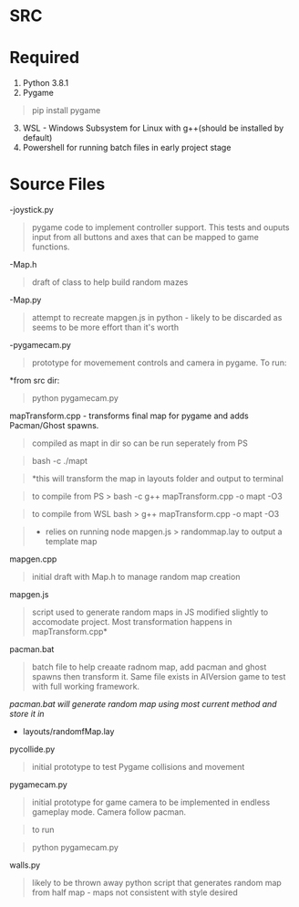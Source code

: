 # SRC

# Required
1. Python 3.8.1
2. Pygame
>pip install pygame
3. WSL - Windows Subsystem for Linux with g++(should be installed by default)
4. Powershell for running batch files in early project stage

# Source Files

-joystick.py
>pygame code to implement controller support. This tests and ouputs input from all buttons and axes that can be mapped to game functions.

-Map.h 
>draft of class to help build random mazes

-Map.py  
>attempt to recreate mapgen.js in python - likely to be discarded as seems to be more effort than it's worth

-pygamecam.py 
>prototype for movemement controls and camera in pygame.
To run:

*from src dir:

> python pygamecam.py


mapTransform.cpp - transforms final map for pygame and adds Pacman/Ghost spawns.

>compiled as mapt in dir so can be run seperately from PS

>bash -c ./mapt

>*this will transform the map in layouts folder and output to terminal

>to compile from PS > bash -c g++ mapTransform.cpp -o mapt -O3 

>to compile from WSL bash > g++ mapTransform.cpp -o mapt -O3 

>* relies on running node mapgen.js > randommap.lay to output a template map 

mapgen.cpp
>initial draft with Map.h to manage random map creation


mapgen.js 
>script used to generate random maps in JS modified slightly to accomodate project.  Most transformation happens in mapTransform.cpp*


pacman.bat

>batch file to help creaate radnom map, add pacman and ghost spawns then transform it.  Same file exists in AIVersion game to test with full working framework.


*pacman.bat will generate random map using most current method and store it in* 

-    layouts/randomfMap.lay


pycollide.py

>initial prototype to test Pygame collisions and movement

pygamecam.py

>initial prototype for game camera to be implemented in endless gameplay mode.  Camera follow pacman.

>to run

>python pygamecam.py

walls.py
>likely to be thrown away python script that generates random map from half map - maps not consistent with style desired



